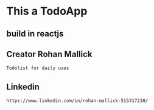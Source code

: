 # This a TodoApp

## build in reactjs

## Creator Rohan Mallick

```
Todolist for daily uses
```

## Linkedin

```
https://www.linkedin.com/in/rohan-mallick-515317210/
```
